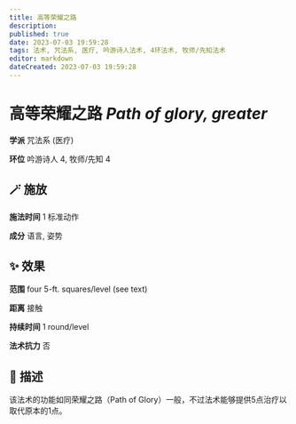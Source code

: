 ```yaml
---
title: 高等荣耀之路
description: 
published: true
date: 2023-07-03 19:59:28
tags: 法术, 咒法系, 医疗, 吟游诗人法术, 4环法术, 牧师/先知法术
editor: markdown
dateCreated: 2023-07-03 19:59:28
---
```


# **高等荣耀之路** *Path of glory, greater*

**学派** 咒法系 (医疗) 

**环位** 吟游诗人 4, 牧师/先知 4

## 🪄 施放

**施法时间** 1 标准动作

**成分** 语言, 姿势

## ✨ 效果  

**范围** four 5-ft. squares/level (see text)

**距离** 接触  

**持续时间** 1 round/level 

**法术抗力** 否

## 📖 描述

该法术的功能如同荣耀之路（Path of Glory）一般，不过法术能够提供5点治疗以取代原本的1点。
    